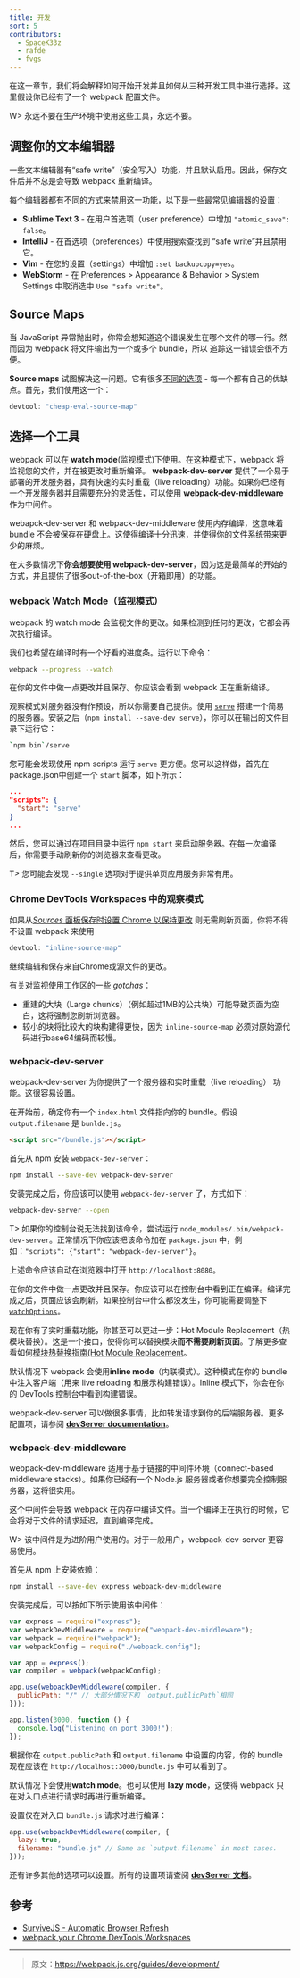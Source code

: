 ```yaml
---
title: 开发
sort: 5
contributors:
  - SpaceK33z
  - rafde
  - fvgs
---
```


在这一章节，我们将会解释如何开始开发并且如何从三种开发工具中进行选择。这里假设你已经有了一个 webpack 配置文件。

W> 永远不要在生产环境中使用这些工具，永远不要。


## 调整你的文本编辑器

一些文本编辑器有“safe write”（安全写入）功能，并且默认启用。因此，保存文件后并不总是会导致 webpack 重新编译。

每个编辑器都有不同的方式来禁用这一功能，以下是一些最常见编辑器的设置：

* **Sublime Text 3** - 在用户首选项（user preference）中增加 `"atomic_save": false`。
* **IntelliJ** - 在首选项（preferences）中使用搜索查找到 “safe write”并且禁用它。
* **Vim** - 在您的设置（settings）中增加 `:set backupcopy=yes`。
* **WebStorm** - 在 Preferences > Appearance & Behavior > System Settings 中取消选中 `Use "safe write"`。


## Source Maps

当 JavaScript 异常抛出时，你常会想知道这个错误发生在哪个文件的哪一行。然而因为 webpack 将文件输出为一个或多个 bundle，所以 追踪这一错误会很不方便。

**Source maps** 试图解决这一问题。它有很多[不同的选项](/configuration/devtool) - 每一个都有自己的优缺点。首先，我们使用这一个：

```js
devtool: "cheap-eval-source-map"
```


## 选择一个工具

webpack 可以在 **watch mode**(监视模式)下使用。在这种模式下，webpack 将监视您的文件，并在被更改时重新编译。
**webpack-dev-server** 提供了一个易于部署的开发服务器，具有快速的实时重载（live reloading）功能。如果你已经有一个开发服务器并且需要充分的灵活性，可以使用 **webpack-dev-middleware** 作为中间件。

webapck-dev-server 和 webpack-dev-middleware 使用内存编译，这意味着 bundle 不会被保存在硬盘上。这使得编译十分迅速，并使得你的文件系统带来更少的麻烦。

在大多数情况下**你会想要使用 webpack-dev-server**，因为这是最简单的开始的方式，并且提供了很多out-of-the-box（开箱即用）的功能。


### webpack Watch Mode（监视模式）

webpack 的 watch mode 会监视文件的更改。如果检测到任何的更改，它都会再次执行编译。

我们也希望在编译时有一个好看的进度条。运行以下命令：

```bash
webpack --progress --watch
```

在你的文件中做一点更改并且保存。你应该会看到 webpack 正在重新编译。

观察模式对服务器没有作预设，所以你需要自己提供。使用 [`serve`](https://github.com/zeit/serve) 搭建一个简易的服务器。安装之后（`npm install --save-dev serve`），你可以在输出的文件目录下运行它：

```bash
`npm bin`/serve
```

您可能会发现使用 npm scripts 运行 `serve` 更方便。您可以这样做，首先在package.json中创建一个 `start` 脚本，如下所示：

```json
...
"scripts": {
  "start": "serve"
}
...
```

然后，您可以通过在项目目录中运行 `npm start` 来启动服务器。在每一次编译后，你需要手动刷新你的浏览器来查看更改。

T> 您可能会发现 `--single` 选项对于提供单页应用服务非常有用。


### Chrome DevTools Workspaces 中的观察模式

如果从[_Sources_ 面板保存时设置 Chrome 以保持更改](https://medium.com/@rafaelideleon/webpack-your-chrome-devtools-workspaces-cb9cca8d50da#.mmzbo7jkp)
则无需刷新页面，你将不得不设置 webpack 来使用

```javascript
devtool: "inline-source-map"
```

继续编辑和保存来自Chrome或源文件的更改。

有关对监视使用工作区的一些 _gotchas_：

* 重建的大块（Large chunks）（例如超过1MB的公共块）可能导致页面为空白，这将强制您刷新浏览器。
* 较小的块将比较大的块构建得更快，因为 `inline-source-map` 必须对原始源代码进行base64编码而较慢。


### webpack-dev-server

webpack-dev-server 为你提供了一个服务器和实时重载（live reloading） 功能。这很容易设置。

在开始前，确定你有一个 `index.html` 文件指向你的 bundle。假设 `output.filename` 是 `bunlde.js`。

```html
<script src="/bundle.js"></script>
```

首先从 npm 安装 `webpack-dev-server`：

```bash
npm install --save-dev webpack-dev-server
```

安装完成之后，你应该可以使用 `webpack-dev-server` 了，方式如下：

```bash
webpack-dev-server --open
```

T> 如果你的控制台说无法找到该命令，尝试运行 `node_modules/.bin/webpack-dev-server`。正常情况下你应该把该命令加在 `package.json` 中，例如：`"scripts": {"start": "webpack-dev-server"}`。

上述命令应该自动在浏览器中打开 `http://localhost:8080`。

在你的文件中做一点更改并且保存。你应该可以在控制台中看到正在编译。编译完成之后，页面应该会刷新。如果控制台中什么都没发生，你可能需要调整下 [`watchOptions`](/configuration/dev-server#devserver-watchoptions-)。

现在你有了实时重载功能，你甚至可以更进一步：Hot Module Replacement（热模块替换）。这是一个接口，使得你可以替换模块**而不需要刷新页面**。了解更多查看如何[模块热替换指南(Hot Module Replacement](/guides/hot-module-replacement)。

默认情况下 webpack 会使用**inline mode**（内联模式）。这种模式在你的 bundle 中注入客户端（用来 live reloading 和展示构建错误）。Inline 模式下，你会在你的 DevTools 控制台中看到构建错误。

webpack-dev-server 可以做很多事情，比如转发请求到你的后端服务器。更多配置项，请参阅 [**devServer documentation**](/configuration/dev-server)。


### webpack-dev-middleware

webpack-dev-middleware 适用于基于链接的中间件环境（connect-based middleware stacks）。如果你已经有一个 Node.js 服务器或者你想要完全控制服务器，这将很实用。

这个中间件会导致 webpack 在内存中编译文件。当一个编译正在执行的时候，它会将对于文件的请求延迟，直到编译完成。

W> 该中间件是为进阶用户使用的。对于一般用户，webpack-dev-server 更容易使用。

首先从 npm 上安装依赖：

```bash
npm install --save-dev express webpack-dev-middleware
```

安装完成后，可以按如下所示使用该中间件：

```js
var express = require("express");
var webpackDevMiddleware = require("webpack-dev-middleware");
var webpack = require("webpack");
var webpackConfig = require("./webpack.config");

var app = express();
var compiler = webpack(webpackConfig);

app.use(webpackDevMiddleware(compiler, {
  publicPath: "/" // 大部分情况下和 `output.publicPath`相同
}));

app.listen(3000, function () {
  console.log("Listening on port 3000!");
});
```

根据你在 `output.publicPath` 和 `output.filename` 中设置的内容，你的 bundle 现在应该在 `http://localhost:3000/bundle.js` 中可以看到了。

默认情况下会使用**watch mode**。也可以使用 **lazy mode**，这使得 webpack 只在对入口点进行请求时再进行重新编译。

设置仅在对入口 `bundle.js` 请求时进行编译：

```js
app.use(webpackDevMiddleware(compiler, {
  lazy: true,
  filename: "bundle.js" // Same as `output.filename` in most cases.
}));
```

还有许多其他的选项可以设置。所有的设置项请查阅 [**devServer 文档**](/configuration/dev-server)。


## 参考

* [SurviveJS - Automatic Browser Refresh](http://survivejs.com/webpack/developing-with-webpack/automatic-browser-refresh/)
* [webpack your Chrome DevTools Workspaces](https://medium.com/@rafaelideleon/webpack-your-chrome-devtools-workspaces-cb9cca8d50da)

***

> 原文：https://webpack.js.org/guides/development/
